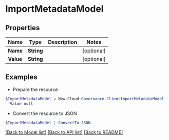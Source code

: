# ImportMetadataModel
## Properties

Name | Type | Description | Notes
------------ | ------------- | ------------- | -------------
**Name** | **String** |  | [optional] 
**Value** | **String** |  | [optional] 

## Examples

- Prepare the resource
```powershell
$ImportMetadataModel = New-Cloud.Governance.ClientImportMetadataModel  -Name null `
 -Value null
```

- Convert the resource to JSON
```powershell
$ImportMetadataModel | ConvertTo-JSON
```

[[Back to Model list]](../README.md#documentation-for-models) [[Back to API list]](../README.md#documentation-for-api-endpoints) [[Back to README]](../README.md)


